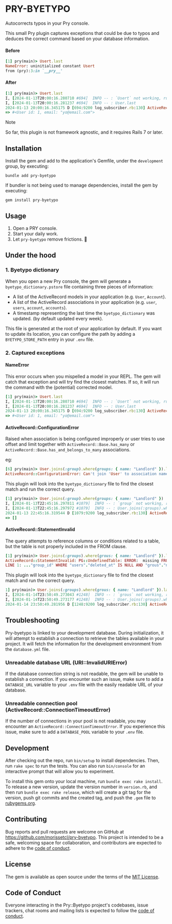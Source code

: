 # PRY-BYETYPO

Autocorrects typos in your Pry console.

This small Pry plugin captures exceptions that could be due to typos and deduces the correct command based on your database information.

#### Before

```ruby
[1] pry(main)> Usert.last
NameError: uninitialized constant Usert
from (pry):3:in `__pry__'
```

#### After

```ruby
[1] pry(main)> Usert.last
I, [2024-01-13T20:00:16.280710 #694]  INFO -- : `Usert` not working, running:
I, [2024-01-13T20:00:16.281237 #694]  INFO -- : User.last
2024-01-13 20:00:16.345175 D [694:9200 log_subscriber.rb:130] ActiveRecord::Base --   User Load (1.0ms)  SELECT "users".* FROM "users" WHERE "users"."deleted_at" IS NULL ORDER BY "users"."id" DESC LIMIT $1  [["LIMIT", 1]]
=> #<User id: 1, email: "yo@email.com">
```

> [!NOTE]
> So far, this plugin is not framework agnostic, and it requires Rails 7 or later.

## Installation


Install the gem and add to the application's Gemfile, under the `development` group, by executing:

```
bundle add pry-byetypo
```

If bundler is not being used to manage dependencies, install the gem by executing:

```
gem install pry-byetypo
```

## Usage

1. Open a PRY console.
2. Start your daily work.
3. Let `pry-byetypo` remove frictions. 🚀

## Under the hood

### 1. Byetypo dictionary

When you open a new Pry console, the gem will generate a `byetypo_dictionary.pstore` file containing three pieces of information:

- A list of the ActiveRecord models in your application (e.g. `User`, `Account`).
- A list of the ActiveRecord associations in your application (e.g. `user`, `users`, `account`, `accounts`).
- A timestamp representing the last time the `byetypo_dictionary` was updated. (by default updated every week).

This file is generated at the root of your application by default. If you want to update its location, you can configure the path by adding a `BYETYPO_STORE_PATH` entry in your `.env` file.

### 2. Captured exceptions

#### NameError

This error occurs when you mispelled a model in your REPL. The gem will catch that exception and will try find the closest matches. If so, it will run the command with the (potential) corrected model.

```ruby
[1] pry(main)> Usert.last
I, [2024-01-13T20:00:16.280710 #694]  INFO -- : `Usert` not working, running:
I, [2024-01-13T20:00:16.281237 #694]  INFO -- : User.last
2024-01-13 20:00:16.345175 D [694:9200 log_subscriber.rb:130] ActiveRecord::Base --   User Load (1.0ms)  SELECT "users".* FROM "users" WHERE "users"."deleted_at" IS NULL ORDER BY "users"."id" DESC LIMIT $1  [["LIMIT", 1]]
=> #<User id: 1, email: "yo@email.com">
```

#### ActiveRecord::ConfigurationError

Raised when association is being configured improperly or user tries to use offset and limit together with `ActiveRecord::Base.has_many` or `ActiveRecord::Base.has_and_belongs_to_many` associations.

eg:

```ruby
[6] pry(main)> User.joins(:group).where(groups: { name: "Landlord" }).last
ActiveRecord::ConfigurationError: Can't join 'User' to association named 'group'; perhaps you misspelled it?
```

This plugin will look into the `byetypo_dictionary` file to find the closest match and run the correct query.


```ruby
[1] pry(main)> User.joins(:group).where(groups: { name: "Landlord" })
I, [2024-01-13T22:45:16.297811 #1079]  INFO -- : `group` not working, running.
I, [2024-01-13T22:45:16.297972 #1079]  INFO -- : User.joins(:groups).where(groups: { name: "Landlord" })
2024-01-13 22:45:16.319544 D [1079:9200 log_subscriber.rb:130] ActiveRecord::Base --   User Load (1.6ms)  SELECT "users".* FROM "users" INNER JOIN "user_groups" ON "user_groups"."user_id" = "users"."id" INNER JOIN "groups" ON "groups"."id" = "user_groups"."group_id" WHERE "users"."deleted_at" IS NULL AND "groups"."name" = $1  [["name", "Landlord"]]
=> []
```

#### ActiveRecord::StatementInvalid

The query attempts to reference columns or conditions related to a table, but the table is not properly included in the FROM clause.

```ruby
[1] pry(main)> User.joins(:groups).where(grous: { name: "Landlord" }).last
ActiveRecord::StatementInvalid: PG::UndefinedTable: ERROR:  missing FROM-clause entry for table "grous"
LINE 1: ..."group_id" WHERE "users"."deleted_at" IS NULL AND "grous"."n...
```

This plugin will look into the `byetypo_dictionary` file to find the closest match and run the correct query.

```ruby
1] pry(main)> User.joins(:groups).where(grous: { name: "Landlord" }).last
I, [2024-01-14T23:50:49.273043 #1248]  INFO -- : `grous` not working, running:
I, [2024-01-14T23:50:49.273177 #1248]  INFO -- : User.joins(:groups).where(groups: { name: "Landlord" }).last
2024-01-14 23:50:49.281956 D [1248:9200 log_subscriber.rb:130] ActiveRecord::Base --   User Load (2.1ms)  SELECT "users".* FROM "users" INNER JOIN "user_groups" ON "user_groups"."user_id" = "users"."id" INNER JOIN "groups" ON "groups"."id" = "user_groups"."group_id" WHERE "users"."deleted_at" IS NULL AND "groups"."name" = $1 ORDER BY "users"."id" DESC LIMIT $2  [["name", "Landlord"], ["LIMIT", 1]]
```

## Troubleshooting

Pry-byetypo is linked to your development database. During initialization, it will attempt to establish a connection to retrieve the tables available in your project. It will fetch the information for the development environment from the `database.yml` file.

### Unreadable database URL (URI::InvalidURIError)

If the database connection string is not readable, the gem will be unable to establish a connection. If you encounter such an issue, make sure to add a `DATABASE_URL` variable to your `.env` file with the easily readable URL of your database.

### Unreadable connection pool (ActiveRecord::ConnectionTimeoutError)

If the number of connections in your pool is not readable, you may encounter an `ActiveRecord::ConnectionTimeoutError`. If you experience this issue, make sure to add a `DATABASE_POOL` variable to your `.env` file.

## Development

After checking out the repo, run `bin/setup` to install dependencies. Then, run `rake spec` to run the tests. You can also run `bin/console` for an interactive prompt that will allow you to experiment.

To install this gem onto your local machine, run `bundle exec rake install`. To release a new version, update the version number in `version.rb`, and then run `bundle exec rake release`, which will create a git tag for the version, push git commits and the created tag, and push the `.gem` file to [rubygems.org](https://rubygems.org).

## Contributing

Bug reports and pull requests are welcome on GitHub at https://github.com/morissetcl/pry-byetypo. This project is intended to be a safe, welcoming space for collaboration, and contributors are expected to adhere to the [code of conduct](https://github.com/morissetcl/pry-byetypo/blob/master/CODE_OF_CONDUCT.md).

## License

The gem is available as open source under the terms of the [MIT License](https://opensource.org/licenses/MIT).

## Code of Conduct

Everyone interacting in the Pry::Byetypo project's codebases, issue trackers, chat rooms and mailing lists is expected to follow the [code of conduct](https://github.com/morissetcl/pry-byetypo/blob/master/CODE_OF_CONDUCT.md).
